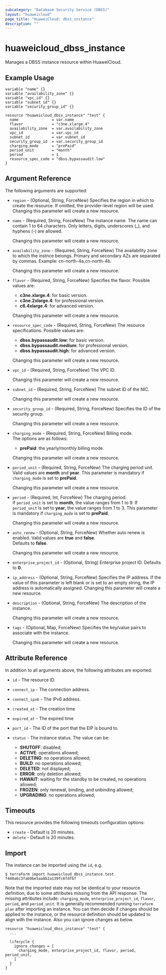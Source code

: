 ```yaml
---
subcategory: "Database Security Service (DBSS)"
layout: "huaweicloud"
page_title: "HuaweiCloud: dbss_instance"
description: ""
---
```


# huaweicloud_dbss_instance

Manages a DBSS instance resource within HuaweiCloud.

## Example Usage

```hcl
variable "name" {}
variable "availability_zone" {}
variable "vpc_id" {}
variable "subnet_id" {}
variable "security_group_id" {}

resource "huaweicloud_dbss_instance" "test" {
  name               = var.name
  flavor             = "c3ne.xlarge.4"
  availability_zone  = var.availability_zone
  vpc_id             = var.vpc_id
  subnet_id          = var.subnet_id
  security_group_id  = var.security_group_id
  charging_mode      = "prePaid"
  period_unit        = "month"
  period             = 1
  resource_spec_code = "dbss.bypassaudit.low"
}
```

## Argument Reference

The following arguments are supported:

* `region` - (Optional, String, ForceNew) Specifies the region in which to create the resource.
  If omitted, the provider-level region will be used. Changing this parameter will create a new resource.

* `name` - (Required, String, ForceNew) The instance name. The name can contain 1 to 64 characters.
  Only letters, digits, underscores (_), and hyphens (-) are allowed.

  Changing this parameter will create a new resource.

* `availability_zone` - (Required, String, ForceNew) The availability zone to which the instnce belongs.
  Primary and secondary AZs are separated by commas. Example: cn-north-4a,cn-north-4b.

  Changing this parameter will create a new resource.

* `flavor` - (Required, String, ForceNew) Specifies the flavor. Possible values are:
  + **c3ne.xlarge.4**: for basic version.
  + **c3ne.2xlarge.4**: for professional version.
  + **c6.4xlarge.4**: for advanced version.

  Changing this parameter will create a new resource.

* `resource_spec_code` - (Required, String, ForceNew) The resource specifications. Possible values are:
  + **dbss.bypassaudit.low**: for basic version.
  + **dbss.bypassaudit.medium**: for professional version.
  + **dbss.bypassaudit.high**: for advanced version.

  Changing this parameter will create a new resource.

* `vpc_id` - (Required, String, ForceNew) The VPC ID.

  Changing this parameter will create a new resource.

* `subnet_id` - (Required, String, ForceNew) The subnet ID of the NIC.

  Changing this parameter will create a new resource.

* `security_group_id` - (Required, String, ForceNew) Specifies the ID of the security group.

  Changing this parameter will create a new resource.

* `charging_mode` - (Required, String, ForceNew) Billing mode.  
  The options are as follows:
    + **prePaid**: the yearly/monthly billing mode.

  Changing this parameter will create a new resource.

* `period_unit` - (Required, String, ForceNew) The charging period unit.  
  Valid values are **month** and **year**. This parameter is mandatory if `charging_mode` is set to **prePaid**.

  Changing this parameter will create a new resource.

* `period` - (Required, Int, ForceNew) The charging period.  
  If `period_unit` is set to **month**, the value ranges from 1 to 9.
  If `period_unit` is set to **year**, the value ranges from 1 to 3.
  This parameter is mandatory if `charging_mode` is set to **prePaid**.

  Changing this parameter will create a new resource.

* `auto_renew` - (Optional, String, ForceNew) Whether auto renew is enabled. Valid values are **true** and **false**.  
  Defaults to **false**.  

  Changing this parameter will create a new resource.

* `enterprise_project_id` - (Optional, String) Enterprise project ID. Defaults to **0**.

* `ip_address` - (Optional, String, ForceNew) Specifies the IP address.
  If the value of this parameter is left blank or is set to an empty string, the IP address is automatically assigned.
  Changing this parameter will create a new resource.

* `description` - (Optional, String, ForceNew) The description of the instance.

  Changing this parameter will create a new resource.

* `tags` - (Optional, Map, ForceNew) Specifies the key/value pairs to associate with the instance.

  Changing this parameter will create a new resource.

## Attribute Reference

In addition to all arguments above, the following attributes are exported:

* `id` - The resource ID.

* `connect_ip` - The connection address.

* `connect_ipv6` - The IPv6 address.

* `created_at` - The creation time

* `expired_at` - The expired time

* `port_id` - The ID of the port that the EIP is bound to.

* `status` - The instance status. The value can be:
  + **SHUTOFF**: disabled;
  + **ACTIVE**: operations allowed;
  + **DELETING**: no operations allowed;
  + **BUILD**: no operations allowed;
  + **DELETED**: not displayed;
  + **ERROR**: only deletion allowed;
  + **HAWAIT**: waiting for the standby to be created, no operations allowed;
  + **FROZEN**: only renewal, binding, and unbinding allowed;
  + **UPGRADING**: no operations allowed;

## Timeouts

This resource provides the following timeouts configuration options:

* `create` - Default is 20 minutes.
* `delete` - Default is 20 minutes.

## Import

The instance can be imported using the `id`, e.g.

```
$ terraform import huaweicloud_dbss_instance.test f440a6c3fab9be5aa8b2a139fc6fdfbf
```

Note that the imported state may not be identical to your resource definition, due to some attributes missing from the
API response. The missing attributes include: `charging_mode`, `enterprise_project_id`, `flavor`, `period`, and
`period_unit`. It is generally recommended running `terraform plan` after importing an instance. You can then decide if
changes should be applied to the instance, or the resource definition should be updated to align with the instance. Also
you can ignore changes as below.

```
resource "huaweicloud_dbss_instance" "test" {
  ...

  lifecycle {
    ignore_changes = [
      charging_mode, enterprise_project_id, flavor, period, period_unit,
    ]
  }
}
```
